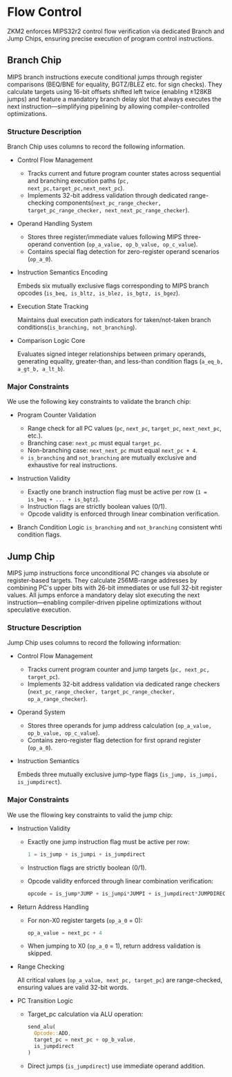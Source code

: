 # Flow Control

ZKM2 enforces MIPS32r2 control flow verification via dedicated Branch and Jump Chips, ensuring precise execution of program control instructions.

 ## Branch Chip

MIPS branch instructions execute conditional jumps through register comparisons (BEQ/BNE for equality, BGTZ/BLEZ etc. for sign checks). They calculate targets using 16-bit offsets shifted left twice (enabling ±128KB jumps) and feature a mandatory branch delay slot that always executes the next instruction—simplifying pipelining by allowing compiler-controlled optimizations. 

### Structure Description
Branch Chip uses columns to record the following information.
- ​Control Flow Management​​
  - Tracks current and future program counter states across sequential and branching execution paths (`pc, next_pc,target_pc,next_next_pc`).
  - Implements 32-bit address validation through dedicated range-checking components(`next_pc_range_checker, target_pc_range_checker, next_next_pc_range_checker`).
- ​Operand Handling System​​
  - Stores three register/immediate values following MIPS three-operand convention (`op_a_value, op_b_value, op_c_value`).
  - Contains special flag detection for zero-register operand scenarios (`op_a_0`).
- ​​Instruction Semantics Encoding​​

  Embeds six mutually exclusive flags corresponding to MIPS branch opcodes (`is_beq, is_bltz, is_blez, is_bgtz, is_bgez`).
- ​Execution State Tracking​​

  Maintains dual execution path indicators for taken/not-taken branch conditions(`is_branching, not_branching`). 
- ​Comparison Logic Core​​

  Evaluates signed integer relationships between primary operands, generating equality, greater-than, and less-than condition flags (`a_eq_b, a_gt_b, a_lt_b`). 

### Major Constraints

We use the following key constraints to validate the branch chip:

- Program Counter Validation

  - Range check for all PC values (`pc`, `next_pc`, `target_pc`, `next_next_pc`, etc.).
  - Branching case: `next_pc` must equal `target_pc`.
  - Non-branching case: `next_next_pc` must equal `next_pc + 4`.
  - `is_branching` and `not_branching` are mutually exclusive and exhaustive for real instructions.

- Instruction Validity
  - Exactly one branch instruction flag must be active per row (`1 = is_beq + ... + is_bgtz`).
  - Instruction flags are strictly boolean values (0/1).
  - Opcode validity is enforced through linear combination verification.

- Branch Condition Logic
  `is_branching` and `not_branching` consistent whti condition flags.

## Jump Chip

MIPS jump instructions force unconditional PC changes via absolute or register-based targets. They calculate 256MB-range addresses by combining PC's upper bits with 26-bit immediates or use full 32-bit register values. All jumps enforce a ​mandatory delay slot executing the next instruction—enabling compiler-driven pipeline optimizations without speculative execution. 

### Structure Description
Jump Chip uses columns to record the following information:

- ​Control Flow Management​​

  - Tracks current program counter and jump targets (`pc, next_pc, target_pc`).
  - Implements 32-bit address validation via dedicated range checkers (`next_pc_range_checker, target_pc_range_checker, op_a_range_checker`).
- ​​Operand System​​
  - Stores three operands for jump address calculation (`op_a_value, op_b_value, op_c_value`).
  - Contains zero-register flag detection for first oprand register (`op_a_0`).
- ​​Instruction Semantics​​
  
  Embeds three mutually exclusive jump-type flags (`is_jump, is_jumpi, is_jumpdirect`).

### Major Constraints

We use the fllowing key constraints to valid the jump chip:

- Instruction Validity
  - Exactly one jump instruction flag must be active per row:

    ```rust
    1 = is_jump + is_jumpi + is_jumpdirect
    ```
  - Instruction flags are strictly boolean (0/1).
  - Opcode validity enforced through linear combination verification:
    ```rust
    opcode = is_jump*JUMP + is_jumpi*JUMPI + is_jumpdirect*JUMPDIRECT
    ```
- Return Address Handling
  - For non-X0 register targets (`op_a_0` = 0):
    ```rust
    op_a_value = next_pc + 4
    ```
  - When jumping to X0 (`op_a_0` = 1), return address validation is skipped.
- Range Checking
  
  All critical values (`op_a_value, next_pc, target_pc`) are range-checked, ensuring values are valid 32-bit words.
- PC Transition Logic

  - Target_pc calculation via ALU operation:
    ```rust
    send_alu(
      Opcode::ADD,
      target_pc = next_pc + op_b_value, 
      is_jumpdirect
    )
    ```
  - Direct jumps (`is_jumpdirect`) use immediate operand addition.

